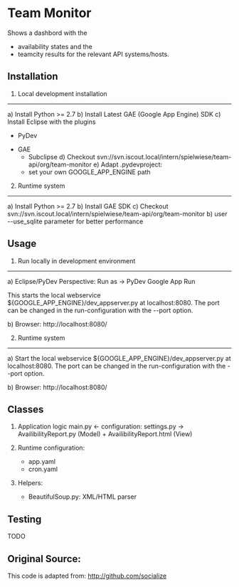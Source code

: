 Team Monitor
===============

Shows a dashbord with the
- availability states and the
- teamcity results
for the relevant API systems/hosts.
 

Installation
------------

1. Local development installation
---------------------------------
a) Install Python >= 2.7
b) Install Latest GAE (Google App Engine) SDK
c) Install Eclipse with the plugins 
   - PyDev 
   + GAE
	 + Subclipse
d) Checkout svn://svn.iscout.local/intern/spielwiese/team-api/org/team-monitor
e) Adapt .pydevproject:
	 + set your own GOOGLE_APP_ENGINE path

2. Runtime system
-----------------
a) Install Python >= 2.7
b) Install GAE SDK
c) Checkout svn://svn.iscout.local/intern/spielwiese/team-api/org/team-monitor
b) user --use_sqlite parameter for better performance

	 
Usage
-----
1. Run locally in development environment
-----------------------------------------
a) Eclipse/PyDev Perspective: Run as -> PyDev Google App Run
   
   This starts the local webservice 
   		${GOOGLE_APP_ENGINE}/dev_appserver.py
   at localhost:8080. 
   The port can be changed in the run-configuration with the --port option.

b) Browser: 
	 http://localhost:8080/
	 
2. Runtime system
------------------
a) Start the local webservice 
   		${GOOGLE_APP_ENGINE}/dev_appserver.py
   at localhost:8080. 
   The port can be changed in the run-configuration with the --port option.

b) Browser: 
	 http://localhost:8080/


Classes
-------
1. Application logic
	 main.py <- configuration: settings.py
		-> AvailibilityReport.py (Model) + AvailibilityReport.html (View)
		
2. Runtime configuration:
	 - app.yaml
	 - cron.yaml
		
3. Helpers:
	 - BeautifulSoup.py: XML/HTML parser


Testing
-------
TODO 


Original Source:
-----------------
This code is adapted from:
http://github.com/socialize


